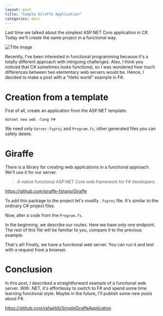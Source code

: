 ```yaml
---
layout: post
title: "Simple Giraffe Application"
categories: misc
---
```


Last time we talked about the simplest ASP.NET Core application in C#. Today we'll create the same project in a functional way.

![Title image](https://raw.githubusercontent.com/rafaelldi/rafaelldi.github.io/master/images/simple-giraffe-application-img.jpg)

Recently, I've been interested in functional programming because it's a totally different approach with intriguing challenges. Also, I think you noticed that C# sometimes looks functional, so I was wondered how much differences between two elementary web servers would be. Hence, I decided to make a post with a "Hello world" example in F#.

# Creation from a template

First of all, create an application from the ASP.NET template.

```
dotnet new web -lang F#
```

We need only `Server.fsproj` and `Program.fs`, other generated files you can safely delete.

# Giraffe

There is a library for creating web applications in a functional approach. We'll use it for our server.

> A native functional ASP.NET Core web framework for F# developers. 

https://github.com/giraffe-fsharp/Giraffe

To add this package to the project let's modify `.fsproj` file. It's similar to the ordinary C# project files.

<script src="https://gist.github.com/rafaelldi/ce4b1c048d67c7ea5436a259aaba0884.js"></script>

Now, alter a code from the `Program.fs`. 

<script src="https://gist.github.com/rafaelldi/9e9a7ca61a7c3f3d89331b0f3153e64c.js"></script>

In the beginning, we describe our routes. Here we have only one endpoint. The rest of this file will be familiar to you, compare it to the previous example.

That's all! Finally, we have a functional web server. You can run it and test with a request from a browser.

# Conclusion

In this post, I described a straightforward example of a functional web server. With .NET, it's effortlessy to switch to F# and spend some time learning functional style. Maybe in the future, I'll publish some new posts about F#.

https://github.com/rafaelldi/SimpleGiraffeApplication

